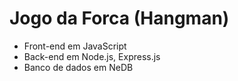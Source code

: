 # Jogo da Forca (Hangman)
* Front-end em JavaScript
* Back-end em Node.js, Express.js
* Banco de dados em NeDB